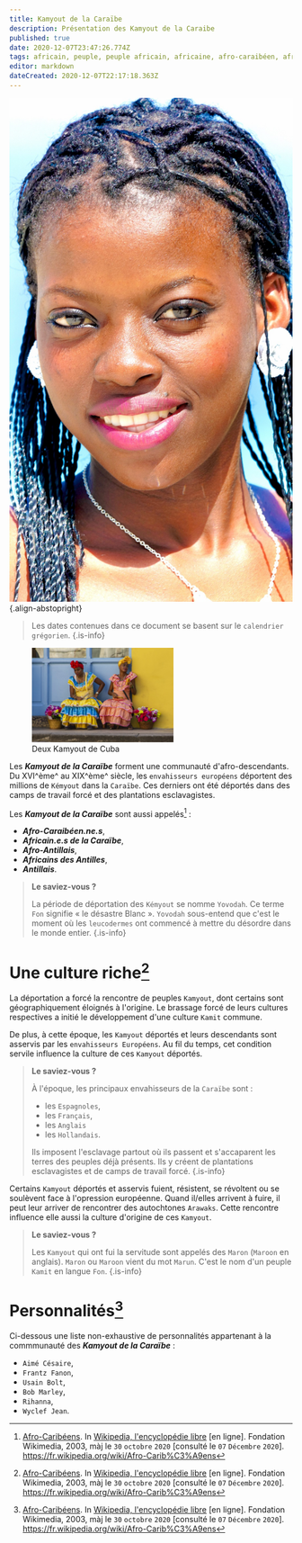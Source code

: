 ```yaml
---
title: Kamyout de la Caraïbe
description: Présentation des Kamyout de la Caraibe
published: true
date: 2020-12-07T23:47:26.774Z
tags: africain, peuple, peuple africain, africaine, afro-caraibéen, afro-caraibéenne, africains de la caraïbe, caraïbe, africaines de la caraïbe, kamyout de la caraïbe, africains, africaines, peuple africain de la caraïbe, mixité culturelle, kamit de la caraïbe
editor: markdown
dateCreated: 2020-12-07T22:17:18.363Z
---
```


![fanm-ginen-la-karayib.jpg](/images/personnalite/kemit/kamit-de-la-caraibe/fanm-ginen-la-karayib.jpg){.align-abstopright}

> Les dates contenues dans ce document se basent sur le `calendrier grégorien`.
{.is-info}

<figure class="image image-style-align-right image_resized" style="width: 50%;">
   <img src="/images/personnalite/kemit/kamit-de-la-caraibe/de-fanm-ginen-la-karayib.jpg">
   <figcaption>
      Deux Kamyout de Cuba
   </figcaption>
</figure>


Les ***Kamyout de la Caraïbe*** forment une communauté d'afro-descendants.
Du XVI^ème^ au XIX^ème^ siècle, les `envahisseurs européens` déportent des millions de `Kémyout` dans la `Caraïbe`. Ces derniers ont été déportés dans des camps de travail forcé et des plantations esclavagistes.

Les ***Kamyout de la Caraïbe*** sont aussi appelés[^4] :
* ***Afro-Caraibéen.ne.s***,
* ***Africain.e.s de la Caraïbe***,
* ***Afro-Antillais***,
* ***Africains des Antilles***,
* ***Antillais***.

> **Le saviez-vous ?**
>
> La période de déportation des `Kémyout` se nomme `Yovodah`.
> Ce terme `Fon` signifie « le désastre Blanc ». `Yovodah` sous-entend que c'est le moment où les `leucodermes` ont commencé à mettre du désordre dans le monde entier.
{.is-info}

# Une culture riche[^4]

La déportation a forcé la rencontre de peuples `Kamyout`, dont certains sont géographiquement éloignés à l'origine. Le brassage forcé de leurs cultures respectives a initié le développement d'une culture `Kamit` commune.

De plus, à cette époque, les `Kamyout` déportés et leurs descendants sont asservis par les `envahisseurs Européens`. Au fil du temps, cet condition servile influence la culture de ces `Kamyout` déportés.

> **Le saviez-vous ?**
>
>  À l'époque, les principaux envahisseurs de la `Caraïbe` sont :
> * les `Espagnoles`,
> * les `Français`,
> * les `Anglais`
> * les `Hollandais`.
>
> Ils imposent l'esclavage partout où ils passent et s'accaparent les terres des peuples déjà présents. Ils y créent de plantations esclavagistes et de camps de travail forcé.
{.is-info}

Certains `Kamyout` déportés et asservis fuient, résistent, se révoltent ou se soulèvent face à l'opression européenne.
Quand il/elles arrivent à fuire, il peut leur arriver de rencontrer des autochtones `Arawaks`. Cette rencontre influence elle aussi la culture d'origine de ces `Kamyout`.

> **Le saviez-vous ?**
>
> Les `Kamyout` qui ont fui la servitude sont appelés des `Maron` (`Maroon` en anglais).
> `Maron` ou `Maroon` vient du mot `Marun`. C'est le nom d'un peuple `Kamit` en langue `Fon`.
{.is-info}

# Personnalités[^4]

Ci-dessous une liste non-exhaustive de personnalités appartenant à la commmunauté des ***Kamyout de la Caraïbe*** :
* `Aimé Césaire`,
* `Frantz Fanon`,
* `Usain Bolt`,
* `Bob Marley`,
* `Rihanna`,
* `Wyclef Jean`.

[^4]: [Afro-Caribéens](https://fr.wikipedia.org/wiki/Afro-Carib%C3%A9ens). In [Wikipedia, l'encyclopédie libre](http://fr.wikipedia.org) [en ligne]. Fondation Wikimedia, 2003, màj le `30` `octobre` `2020` [consulté le `07` `Décembre` `2020`]. https://fr.wikipedia.org/wiki/Afro-Carib%C3%A9ens